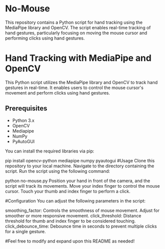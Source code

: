 # No-Mouse
This repository contains a Python script for hand tracking using the MediaPipe library and OpenCV. The script enables real-time tracking of hand gestures, particularly focusing on moving the mouse cursor and performing clicks using hand gestures.
# Hand Tracking with MediaPipe and OpenCV

This Python script utilizes the MediaPipe library and OpenCV to track hand gestures in real-time. It enables users to control the mouse cursor's movement and perform clicks using hand gestures.

## Prerequisites

- Python 3.x
- OpenCV
- Mediapipe
- NumPy
- PyAutoGUI

You can install the required libraries via pip:


pip install opencv-python mediapipe numpy pyautogui
#Usage
Clone this repository to your local machine.
Navigate to the directory containing the script.
Run the script using the following command:

python no-mouse.py
Position your hand in front of the camera, and the script will track its movements.
Move your index finger to control the mouse cursor.
Touch your thumb and index finger to perform a click.

#Configuration
You can adjust the following parameters in the script:

smoothing_factor: Controls the smoothness of mouse movement. Adjust for smoother or more responsive movement.
click_threshold: Distance threshold for thumb and index finger to be considered touching.
click_debounce_time: Debounce time in seconds to prevent multiple clicks for a single gesture.


#Feel free to modify and expand upon this README as needed!
